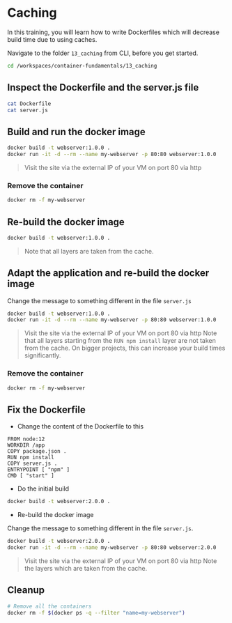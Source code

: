 # Caching

In this training, you will learn how to write Dockerfiles which will decrease build time due to using caches.

Navigate to the folder `13_caching` from CLI, before you get started.

```bash
cd /workspaces/container-fundamentals/13_caching
```

## Inspect the Dockerfile and the server.js file

```bash
cat Dockerfile
cat server.js
```

## Build and run the docker image

```bash
docker build -t webserver:1.0.0 .
docker run -it -d --rm --name my-webserver -p 80:80 webserver:1.0.0
```

>Visit the site via the external IP of your VM on port 80 via http

### Remove the container

```bash
docker rm -f my-webserver 
```

## Re-build the docker image

```bash
docker build -t webserver:1.0.0 .
```

>Note that all layers are taken from the cache.

## Adapt the application and re-build the docker image

Change the message to something different in the file `server.js`

```bash
docker build -t webserver:1.0.0 .
docker run -it -d --rm --name my-webserver -p 80:80 webserver:1.0.0
```

>Visit the site via the external IP of your VM on port 80 via http
>Note that all layers starting from the `RUN npm install` layer are not taken from the cache. On bigger projects, this can increase your build times significantly.

### Remove the container

```bash
docker rm -f my-webserver 
```

## Fix the Dockerfile

* Change the content of the Dockerfile to this

```docker
FROM node:12
WORKDIR /app
COPY package.json .
RUN npm install
COPY server.js .
ENTRYPOINT [ "npm" ]
CMD [ "start" ]
```

* Do the initial build

```bash
docker build -t webserver:2.0.0 .
```

* Re-build the docker image

Change the message to something different in the file `server.js`.

```bash
docker build -t webserver:2.0.0 .
docker run -it -d --rm --name my-webserver -p 80:80 webserver:2.0.0
```

>Visit the site via the external IP of your VM on port 80 via http
>Note the layers which are taken from the cache.

## Cleanup

```bash
# Remove all the containers
docker rm -f $(docker ps -q --filter "name=my-webserver")
```
